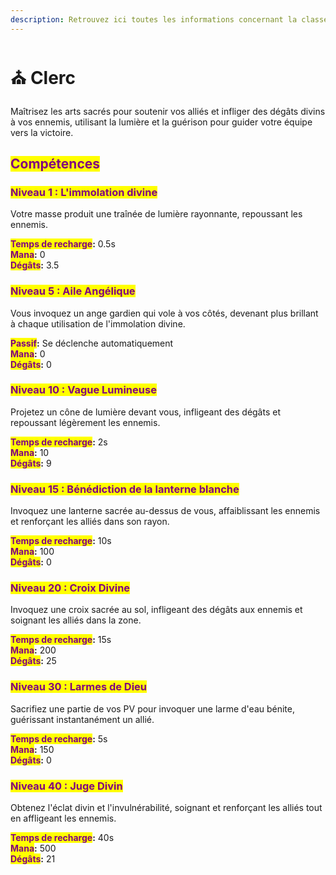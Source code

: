 ```yaml
---
description: Retrouvez ici toutes les informations concernant la classe Clerc
---
```


# ⛪ Clerc

Maîtrisez les arts sacrés pour soutenir vos alliés et infliger des dégâts divins à vos ennemis, utilisant la lumière et la guérison pour guider votre équipe vers la victoire.

## <mark style="color:purple;">Compétences</mark>

### <mark style="color:purple;">N</mark><mark style="color:purple;">**iveau 1 : L'immolation divine**</mark>

Votre masse produit une traînée de lumière rayonnante, repoussant les ennemis.

<mark style="color:purple;">**Temps de recharge**</mark>**:** 0.5s\
<mark style="color:purple;">**Mana**</mark>**:** 0\
<mark style="color:purple;">**Dégâts**</mark>**:** 3.5

### <mark style="color:purple;">N</mark><mark style="color:purple;">**iveau 5 : Aile Angélique**</mark>

Vous invoquez un ange gardien qui vole à vos côtés, devenant plus brillant à chaque utilisation de l'immolation divine.

<mark style="color:purple;">**Passif**</mark>**:** Se déclenche automatiquement\
<mark style="color:purple;">**Mana**</mark>**:** 0\
<mark style="color:purple;">**Dégâts**</mark>**:** 0

### <mark style="color:purple;">N</mark><mark style="color:purple;">**iveau 10 : Vague Lumineuse**</mark>

Projetez un cône de lumière devant vous, infligeant des dégâts et repoussant légèrement les ennemis.

<mark style="color:purple;">**Temps de recharge**</mark>**:** 2s\
<mark style="color:purple;">**Mana**</mark>**:** 10\
<mark style="color:purple;">**Dégâts**</mark>**:** 9

### <mark style="color:purple;">N</mark><mark style="color:purple;">**iveau 15 : Bénédiction de la lanterne blanche**</mark>

Invoquez une lanterne sacrée au-dessus de vous, affaiblissant les ennemis et renforçant les alliés dans son rayon.

<mark style="color:purple;">**Temps de recharge**</mark>**:** 10s\
<mark style="color:purple;">**Mana**</mark>**:** 100\
<mark style="color:purple;">**Dégâts**</mark>**:** 0

### <mark style="color:purple;">N</mark><mark style="color:purple;">**iveau 20 : Croix Divine**</mark>

Invoquez une croix sacrée au sol, infligeant des dégâts aux ennemis et soignant les alliés dans la zone.

<mark style="color:purple;">**Temps de recharge**</mark>**:** 15s\
<mark style="color:purple;">**Mana**</mark>**:** 200\
<mark style="color:purple;">**Dégâts**</mark>**:** 25

### <mark style="color:purple;">N</mark><mark style="color:purple;">**iveau 30 : Larmes de Dieu**</mark>

Sacrifiez une partie de vos PV pour invoquer une larme d'eau bénite, guérissant instantanément un allié.

<mark style="color:purple;">**Temps de recharge**</mark>**:** 5s\
<mark style="color:purple;">**Mana**</mark>**:** 150\
<mark style="color:purple;">**Dégâts**</mark>**:** 0

### <mark style="color:purple;">N</mark><mark style="color:purple;">**iveau 40 : Juge Divin**</mark>

Obtenez l'éclat divin et l'invulnérabilité, soignant et renforçant les alliés tout en affligeant les ennemis.

<mark style="color:purple;">**Temps de recharge**</mark>**:** 40s\
<mark style="color:purple;">**Mana**</mark>**:** 500\
<mark style="color:purple;">**Dégâts**</mark>**:** 21

